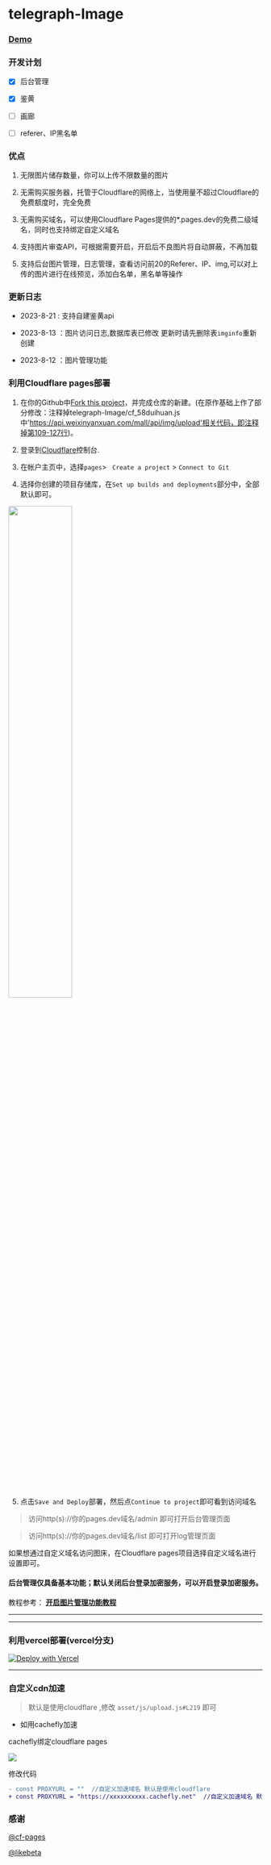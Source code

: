 # telegraph-Image


### [Demo](https://img.231516.xyz/)

### 开发计划
- [x] 后台管理
- [x] 鉴黄
- [ ] 画廊
- [ ] referer、IP黑名单


### 优点

1. 无限图片储存数量，你可以上传不限数量的图片

2. 无需购买服务器，托管于Cloudflare的网络上，当使用量不超过Cloudflare的免费额度时，完全免费

3. 无需购买域名，可以使用Cloudflare Pages提供的*.pages.dev的免费二级域名，同时也支持绑定自定义域名

4. 支持图片审查API，可根据需要开启，开启后不良图片将自动屏蔽，不再加载

5. 支持后台图片管理，日志管理，查看访问前20的Referer、IP、img,可以对上传的图片进行在线预览，添加白名单，黑名单等操作


### 更新日志

+ 2023-8-21 : 支持自建鉴黄api

+ 2023-8-13 ：图片访问日志,数据库表已修改 更新时请先删除表`imginfo`重新创建

+ 2023-8-12 ：图片管理功能

### 利用Cloudflare pages部署


1. 在你的Github中[Fork this project](https://github.com/igengdu/telegraph-Image/fork)，并完成仓库的新建。(在原作基础上作了部分修改：注释掉telegraph-Image/cf_58duihuan.js中'https://api.weixinyanxuan.com/mall/api/img/upload'相关代码，即注释掉第109-127行)。

2. 登录到[Cloudflare](https://dash.cloudflare.com/)控制台.
3. 在帐户主页中，选择`pages`> ` Create a project` > `Connect to Git`
4. 选择你创建的项目存储库，在`Set up builds and deployments`部分中，全部默认即可。

<img src="https://img.131213.xyz/file/beb0385822e24c9a9d459.png"  height="50%" width="50%" />

5. 点击`Save and Deploy`部署，然后点`Continue to project`即可看到访问域名

>  访问http(s)://你的pages.dev域名/admin 即可打开后台管理页面

>  访问http(s)://你的pages.dev域名/list 即可打开log管理页面

如果想通过自定义域名访问图床，在Cloudflare pages项目选择自定义域名进行设置即可。


#### 后台管理仅具备基本功能；默认关闭后台登录加密服务，可以开启登录加密服务。
教程参考：
**[开启图片管理功能教程](./docs/manage.md)**


---
---
### 利用vercel部署(vercel分支)

[![Deploy with Vercel](https://vercel.com/button?utm_source=busiyi&utm_campaign=oss)](https://vercel.com/new/clone?utm_source=busiyi&utm_campaign=oss&repository-url=https://github.com/igengdu/telegraph-Image/tree/vercel)

---





### 自定义cdn加速
> 默认是使用cloudflare ,修改 `asset/js/upload.js#L219` 即可

+ 如用cachefly加速 

cachefly绑定cloudflare pages

<img src="https://img.131213.xyz/file/c19f7ea17ce2027b13dfa.png" />

修改代码

```diff
- const PROXYURL = ""  //自定义加速域名 默认是使用cloudflare
+ const PROXYURL = "https://xxxxxxxxxx.cachefly.net"  //自定义加速域名 默认是使用cloudflare
```




### 感谢

[@cf-pages](https://github.com/cf-pages/Telegraph-Image)

[@likebeta](https://github.com/likebeta/telegraph-image-hosting)




